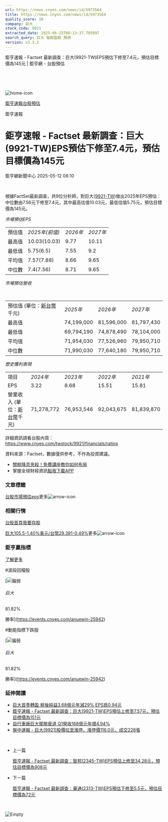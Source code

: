 ```yaml
---
url: https://news.cnyes.com/news/id/5973564
title: https://news.cnyes.com/news/id/5973564
quality_score: 10
company: 巨大
stock_code: 9921
extracted_date: 2025-06-25T08:13:37.785097
search_query: 巨大 每股盈餘 預測
version: v3.3.2
---
```


鉅亨速報 - Factset 最新調查：巨大(9921-TW)EPS預估下修至7.4元，預估目標價為145元 | 鉅亨網 - 台股預估

‌

‌

![home-icon](/assets/icons/breadCrumb/symbol-icon-home.svg)

[鉅亨速報](/news/cat/anue_live)[台股預估](/news/cat/tw_forecast)

鉅亨速報

# 鉅亨速報 - Factset 最新調查：巨大(9921-TW)EPS預估下修至7.4元，預估目標價為145元

鉅亨網新聞中心 2025-05-12 08:10

‌

根據FactSet最新調查，共9位分析師，對巨大([9921-TW](https://www.cnyes.com/twstock/9921))做出2025年EPS預估：中位數由7.56元下修至7.4元，其中最高估值10.03元，最低估值5.75元，預估目標價為145元。

*市場預估EPS*

|  |  |  |  |
| --- | --- | --- | --- |
| 預估值 | *2025年(前值)* | *2026年* | *2027年* |
| 最高值 | 10.03(10.03) | 9.77 | 10.11 |
| 最低值 | 5.75(6.5) | 7.55 | 9.2 |
| 平均值 | 7.57(7.88) | 8.66 | 9.65 |
| 中位數 | 7.4(7.56) | 8.71 | 9.65 |

*市場預估營收*

‌

|  |  |  |  |
| --- | --- | --- | --- |
| 預估值 (單位：[新台幣](https://invest.cnyes.com/forex/detail/usdtwd)千元) | *2025年* | *2026年* | *2027年* |
| 最高值 | 74,199,000 | 81,596,000 | 81,797,430 |
| 最低值 | 69,794,190 | 74,878,490 | 78,104,000 |
| 平均值 | 71,954,030 | 77,526,960 | 79,950,710 |
| 中位數 | 71,990,030 | 77,640,180 | 79,950,710 |

*歷史獲利表現*

|  |  |  |  |  |
| --- | --- | --- | --- | --- |
| 項目 | *2024年* | *2023年* | *2022年* | *2021年* |
| EPS | 3.22 | 8.68 | 15.51 | 15.81 |
| 營業收入 (單位：[新台幣](https://invest.cnyes.com/forex/detail/usdtwd)千元) | 71,278,772 | 76,953,546 | 92,043,675 | 81,839,870 |

詳細資訊請看台股內頁：  
<https://www.cnyes.com/twstock/9921/financials/ratios>

資料來源：Factset，數據僅供參考，不作為投資建議。

* [關稅降息夾殺！免費講座教你如何布局](https://www.rsc.com.tw/Cnyes_RSC/SeminarBooking2025InvestmentOutlook.aspx?utm_source=anue&utm_medium=usstocks_end)
* 掌握全球財經資訊[點我下載APP](http://www.cnyes.com/app/?utm_source=mweb&utm_medium=HamMenuBanner&utm_campaign=fixed&utm_content=entr)

### 文章標籤

[台股](https://news.cnyes.com/tag/台股 "台股")[市場預估](https://news.cnyes.com/tag/市場預估 "市場預估")[eps](https://news.cnyes.com/tag/eps "eps")更多![arrow-icon](/assets/icons/arrows/arrow-down.svg)

### 相關行情

[台股首頁](https://www.cnyes.com/twstock)[我要存股](https://supr.link/8OHaU)

[巨大105.5-1.40%](https://www.cnyes.com/twstock/9921)[美元/台幣29.391-0.49%](https://invest.cnyes.com/forex/detail/USDTWD)更多![arrow-icon](/assets/icons/arrows/arrow-down.svg)

### 鉅亨贏指標

[了解更多](https://events.cnyes.com/anuewin-25942)

#波段回檔股

[![偏弱](/assets/icons/win-indicator/short.svg)

###### 巨大

81.82%

勝率](https://events.cnyes.com/anuewin-25942)

#動能指標下跌股

[![偏弱](/assets/icons/win-indicator/short.svg)

###### 巨大

81.82%

勝率](https://events.cnyes.com/anuewin-25942)

### 延伸閱讀

* [巨大首季轉盈 稅後純益3.68億元年減29% EPS爲0.94元](/news/id/5971986)
* [鉅亨速報 - Factset 最新調查：巨大(9921-TW)EPS預估上修至7.57元，預估目標價為151元](/news/id/5936678)
* [自行車廠巨大擺脫衰退 Q1營收168億元年增4.94%](/news/id/5935560)
* [盤中速報 - 巨大(9921)股價拉至漲停，漲停價116.0元，成交228張](/news/id/5932980)

‌

* 上一篇

  [鉅亨速報 - Factset 最新調查：智邦(2345-TW)EPS預估上修至34.28元，預估目標價為908元](/news/id/5974026)
* 下一篇

  [鉅亨速報 - Factset 最新調查：華通(2313-TW)EPS預估下修至5.5元，預估目標價為72元](/news/id/5972682)

‌

![Empty](/assets/icons/skeleton/empty-image.svg)

‌